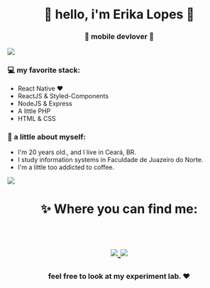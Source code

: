 <h1 align="center"> 🤩 hello, i'm Erika Lopes 🤩 </h1>
<h3 align="center">🚀 mobile devlover 🚀</h3>

<img src="https://yata-apix-a9caea66-ad78-425f-aa08-e292558ebb65.lss.locawebcorp.com.br/b7c7dbff38ae4f419c94ce8d2254b9d9.png"> 

### 💻 my favorite stack:
- React Native ❤
- ReactJS & Styled-Components
- NodeJS & Express
- A little PHP
- HTML & CSS

### 👧 a little about myself:
- I'm 20 years old., and I live in Ceará, BR.
- I study information systems in Faculdade de Juazeiro do Norte.
- I'm a little too addicted to coffee.

<img src="https://yata-apix-a9caea66-ad78-425f-aa08-e292558ebb65.lss.locawebcorp.com.br/b7c7dbff38ae4f419c94ce8d2254b9d9.png"> 

<h1 align="center">
✨ Where you can find me:
  
  <p align="center"><br/>
   <a href="https://www.linkedin.com/in/erika-lopes/">
    <img src="https://img.shields.io/badge/linkedin-erika--lopes-blue">
  </a>
  
  <a href="https://www.instagram.com/erika.cafezin/">
    <img src="https://img.shields.io/badge/instagram-erika.cafezin-red">
  </a>
</p>
</h1>

<h3 align="center"><strong> feel free to look at my experiment lab. ❤ </strong> </h3>

